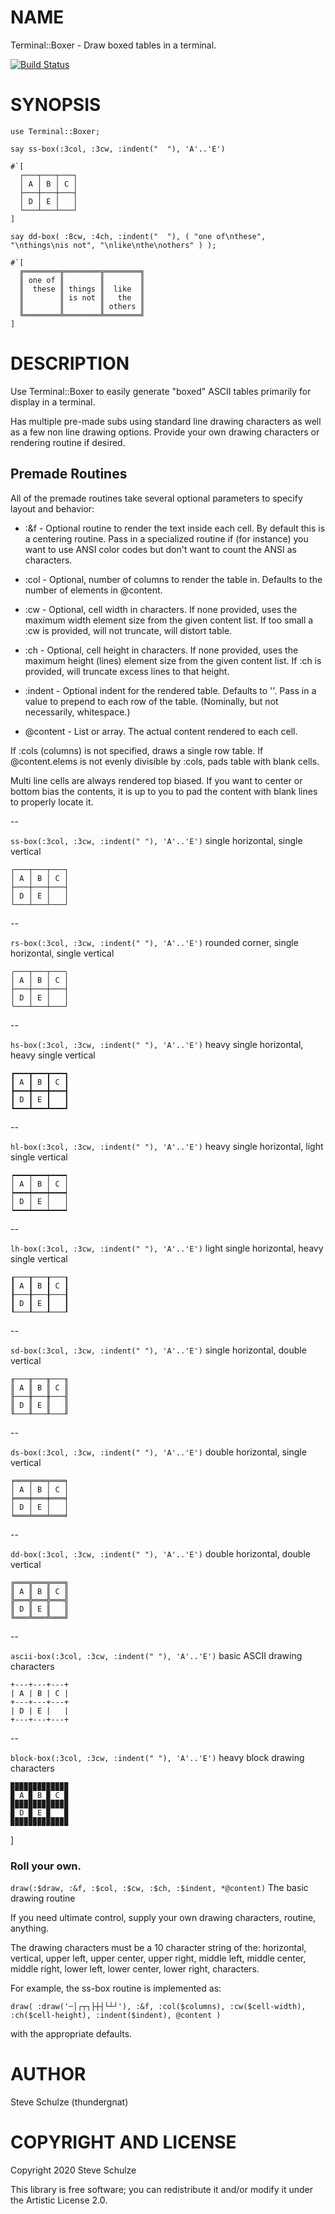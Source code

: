 NAME
====

Terminal::Boxer - Draw boxed tables in a terminal.

[![Build Status](https://travis-ci.org/thundergnat/Terminal-Boxer.svg?branch=master)](https://travis-ci.org/thundergnat/Terminal-Boxer)

SYNOPSIS
========

```perl6
use Terminal::Boxer;

say ss-box(:3col, :3cw, :indent("  "), 'A'..'E')

#`[
  ┌───┬───┬───┐
  │ A │ B │ C │
  ├───┼───┼───┤
  │ D │ E │   │
  └───┴───┴───┘
]

say dd-box( :8cw, :4ch, :indent("  "), ( "one of\nthese", "\nthings\nis not", "\nlike\nthe\nothers" ) );

#`[
  ╔════════╦════════╦════════╗
  ║ one of ║        ║        ║
  ║  these ║ things ║  like  ║
  ║        ║ is not ║   the  ║
  ║        ║        ║ others ║
  ╚════════╩════════╩════════╝
]
```

DESCRIPTION
===========

Use Terminal::Boxer to easily generate "boxed" ASCII tables primarily for display in a terminal.

Has multiple pre-made subs using standard line drawing characters as well as a few non line drawing options. Provide your own drawing characters or rendering routine if desired.

Premade Routines
----------------

All of the premade routines take several optional parameters to specify layout and behavior:

  * :&f - Optional routine to render the text inside each cell. By default this is a centering routine. Pass in a specialized routine if (for instance) you want to use ANSI color codes but don't want to count the ANSI as characters.

  * :col - Optional, number of columns to render the table in. Defaults to the number of elements in @content.

  * :cw - Optional, cell width in characters. If none provided, uses the maximum width element size from the given content list. If too small a :cw is provided, will not truncate, will distort table.

  * :ch - Optional, cell height in characters. If none provided, uses the maximum height (lines) element size from the given content list. If :ch is provided, will truncate excess lines to that height.

  * :indent - Optional indent for the rendered table. Defaults to ''. Pass in a value to prepend to each row of the table. (Nominally, but not necessarily, whitespace.)

  * @content - List or array. The actual content rendered to each cell.

If :cols (columns) is not specified, draws a single row table. If @content.elems is not evenly divisible by :cols, pads table with blank cells.

Multi line cells are always rendered top biased. If you want to center or bottom bias the contents, it is up to you to pad the content with blank lines to properly locate it.

--

`ss-box(:3col, :3cw, :indent(" "), 'A'..'E')` single horizontal, single vertical

    ┌───┬───┬───┐
    │ A │ B │ C │
    ├───┼───┼───┤
    │ D │ E │   │
    └───┴───┴───┘

--

`rs-box(:3col, :3cw, :indent(" "), 'A'..'E')` rounded corner, single horizontal, single vertical

    ╭───┬───┬───╮
    │ A │ B │ C │
    ├───┼───┼───┤
    │ D │ E │   │
    ╰───┴───┴───╯

--

`hs-box(:3col, :3cw, :indent(" "), 'A'..'E')` heavy single horizontal, heavy single vertical

    ┏━━━┳━━━┳━━━┓
    ┃ A ┃ B ┃ C ┃
    ┣━━━╋━━━╋━━━┫
    ┃ D ┃ E ┃   ┃
    ┗━━━┻━━━┻━━━┛

--

`hl-box(:3col, :3cw, :indent(" "), 'A'..'E')` heavy single horizontal, light single vertical

    ┍━━━┯━━━┯━━━┑
    │ A │ B │ C │
    ┝━━━┿━━━┿━━━┥
    │ D │ E │   │
    ┕━━━┷━━━┷━━━┙

--

`lh-box(:3col, :3cw, :indent(" "), 'A'..'E')` light single horizontal, heavy single vertical

    ┎───┰───┰───┒
    ┃ A ┃ B ┃ C ┃
    ┠───╂───╂───┨
    ┃ D ┃ E ┃   ┃
    ┖───┸───┸───┚

--

`sd-box(:3col, :3cw, :indent(" "), 'A'..'E')` single horizontal, double vertical

    ╓───╥───╥───╖
    ║ A ║ B ║ C ║
    ╟───╫───╫───╢
    ║ D ║ E ║   ║
    ╙───╨───╨───╜

--

`ds-box(:3col, :3cw, :indent(" "), 'A'..'E')` double horizontal, single vertical

    ╒═══╤═══╤═══╕
    │ A │ B │ C │
    ╞═══╪═══╪═══╡
    │ D │ E │   │
    ╘═══╧═══╧═══╛

--

`dd-box(:3col, :3cw, :indent(" "), 'A'..'E')` double horizontal, double vertical

    ╔═══╦═══╦═══╗
    ║ A ║ B ║ C ║
    ╠═══╬═══╬═══╣
    ║ D ║ E ║   ║
    ╚═══╩═══╩═══╝

--

`ascii-box(:3col, :3cw, :indent(" "), 'A'..'E')` basic ASCII drawing characters

    +---+---+---+
    | A | B | C |
    +---+---+---+
    | D | E |   |
    +---+---+---+

--

`block-box(:3col, :3cw, :indent(" "), 'A'..'E')` heavy block drawing characters

    ▉▉▉▉▉▉▉▉▉▉▉▉▉
    ▉ A ▉ B ▉ C ▉
    ▉▉▉▉▉▉▉▉▉▉▉▉▉
    ▉ D ▉ E ▉   ▉
    ▉▉▉▉▉▉▉▉▉▉▉▉▉

]

### Roll your own.

`draw(:$draw, :&f, :$col, :$cw, :$ch, :$indent, *@content)` The basic drawing routine

If you need ultimate control, supply your own drawing characters, routine, anything.

The drawing characters must be a 10 character string of the: horizontal, vertical, upper left, upper center, upper right, middle left, middle center, middle right, lower left, lower center, lower right, characters.

For example, the ss-box routine is implemented as:

`draw( :draw('─│┌┬┐├┼┤└┴┘'), :&f, :col($columns), :cw($cell-width), :ch($cell-height), :indent($indent), @content )`

with the appropriate defaults.

AUTHOR
======

Steve Schulze (thundergnat)

COPYRIGHT AND LICENSE
=====================

Copyright 2020 Steve Schulze

This library is free software; you can redistribute it and/or modify it under the Artistic License 2.0.

